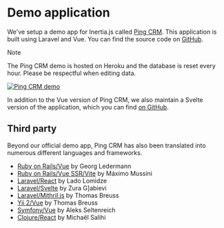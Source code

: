 # Demo application

We've setup a demo app for Inertia.js called [Ping CRM](https://demo.inertiajs.com/login). This application is built using Laravel and Vue. You can find the source code on [GitHub](https://github.com/inertiajs/pingcrm).

> [!NOTE]
> The Ping CRM demo is hosted on Heroku and the database is reset every hour. Please be respectful when editing data.

[![Ping CRM demo](/pingcrm.png)](https://demo.inertiajs.com/login)

In addition to the Vue version of Ping CRM, we also maintain a Svelte version of the application, which you can find [on GitHub](https://github.com/inertiajs/pingcrm-svelte).

## Third party

Beyond our official demo app, Ping CRM has also been translated into numerous different languages and frameworks.

- [Ruby on Rails/Vue](https://github.com/ledermann/pingcrm) by Georg Ledermann
- [Ruby on Rails/Vue SSR/Vite](https://github.com/ElMassimo/pingcrm-vite) by Máximo Mussini
- [Laravel/React](https://github.com/Landish/pingcrm-react) by Lado Lomidze
- [Laravel/Svelte](https://github.com/zgabievi/pingcrm-svelte) by Zura G]abievi
- [Laravel/Mithril.js](https://github.com/tbreuss/pingcrm-mithril) by Thomas Breuss
- [Yii 2/Vue](https://github.com/tbreuss/pingcrm-yii2) by Thomas Breuss
- [Symfony/Vue](https://github.com/aleksblendwerk/pingcrm-symfony) by Aleks Seltenreich
- [Clojure/React](https://github.com/prestancedesign/pingcrm-clojure) by Michaël Salihi
